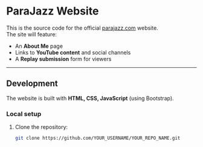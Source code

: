 # ParaJazz Website

This is the source code for the official [parajazz.com](https://parajazz.com) website.  
The site will feature:
- An **About Me** page  
- Links to **YouTube content** and social channels  
- A **Replay submission** form for viewers  

---

## Development

The website is built with **HTML, CSS, JavaScript** (using Bootstrap).  

### Local setup
1. Clone the repository:
   ```bash
   git clone https://github.com/YOUR_USERNAME/YOUR_REPO_NAME.git

